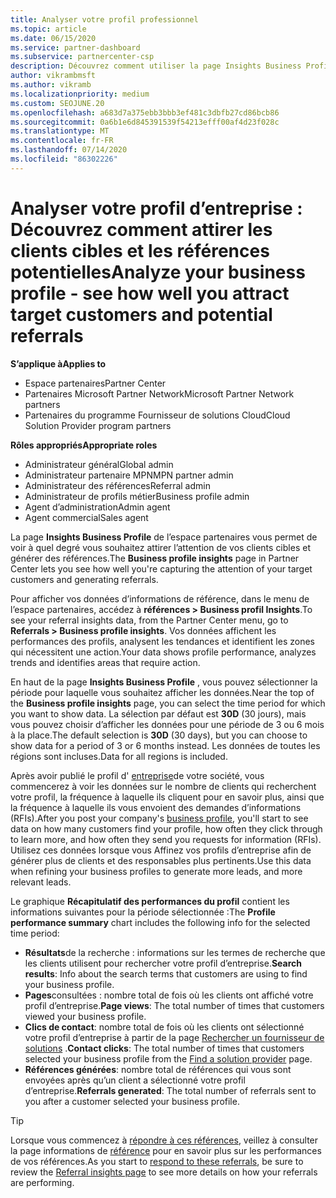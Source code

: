 ```yaml
---
title: Analyser votre profil professionnel
ms.topic: article
ms.date: 06/15/2020
ms.service: partner-dashboard
ms.subservice: partnercenter-csp
description: Découvrez comment utiliser la page Insights Business Profile pour voir à quel degré vous souhaitez attirer l’attention de vos clients cibles et générer des références.
author: vikrambmsft
ms.author: vikramb
ms.localizationpriority: medium
ms.custom: SEOJUNE.20
ms.openlocfilehash: a683d7a375ebb3bbb3ef481c3dbfb27cd86bcb86
ms.sourcegitcommit: 0a6b1e6d845391539f54213efff00af4d23f028c
ms.translationtype: MT
ms.contentlocale: fr-FR
ms.lasthandoff: 07/14/2020
ms.locfileid: "86302226"
---
```

# <a name="analyze-your-business-profile---see-how-well-you-attract-target-customers-and-potential-referrals"></a><span data-ttu-id="9f5bd-103">Analyser votre profil d’entreprise : Découvrez comment attirer les clients cibles et les références potentielles</span><span class="sxs-lookup"><span data-stu-id="9f5bd-103">Analyze your business profile - see how well you attract target customers and potential referrals</span></span>
<!-- 
https://go.microsoft.com/fwlink/?linkid=849120
-->

<span data-ttu-id="9f5bd-104">**S’applique à**</span><span class="sxs-lookup"><span data-stu-id="9f5bd-104">**Applies to**</span></span>

- <span data-ttu-id="9f5bd-105">Espace partenaires</span><span class="sxs-lookup"><span data-stu-id="9f5bd-105">Partner Center</span></span>
- <span data-ttu-id="9f5bd-106">Partenaires Microsoft Partner Network</span><span class="sxs-lookup"><span data-stu-id="9f5bd-106">Microsoft Partner Network partners</span></span>
- <span data-ttu-id="9f5bd-107">Partenaires du programme Fournisseur de solutions Cloud</span><span class="sxs-lookup"><span data-stu-id="9f5bd-107">Cloud Solution Provider program partners</span></span>

<span data-ttu-id="9f5bd-108">**Rôles appropriés**</span><span class="sxs-lookup"><span data-stu-id="9f5bd-108">**Appropriate roles**</span></span>

- <span data-ttu-id="9f5bd-109">Administrateur général</span><span class="sxs-lookup"><span data-stu-id="9f5bd-109">Global admin</span></span>
- <span data-ttu-id="9f5bd-110">Administrateur partenaire MPN</span><span class="sxs-lookup"><span data-stu-id="9f5bd-110">MPN partner admin</span></span>
- <span data-ttu-id="9f5bd-111">Administrateur des références</span><span class="sxs-lookup"><span data-stu-id="9f5bd-111">Referral admin</span></span>
- <span data-ttu-id="9f5bd-112">Administrateur de profils métier</span><span class="sxs-lookup"><span data-stu-id="9f5bd-112">Business profile admin</span></span>
- <span data-ttu-id="9f5bd-113">Agent d’administration</span><span class="sxs-lookup"><span data-stu-id="9f5bd-113">Admin agent</span></span>
- <span data-ttu-id="9f5bd-114">Agent commercial</span><span class="sxs-lookup"><span data-stu-id="9f5bd-114">Sales agent</span></span>

<span data-ttu-id="9f5bd-115">La page **Insights Business Profile** de l’espace partenaires vous permet de voir à quel degré vous souhaitez attirer l’attention de vos clients cibles et générer des références.</span><span class="sxs-lookup"><span data-stu-id="9f5bd-115">The **Business profile insights** page in Partner Center lets you see how well you're capturing the attention of your target customers and generating referrals.</span></span>

<span data-ttu-id="9f5bd-116">Pour afficher vos données d’informations de référence, dans le menu de l’espace partenaires, accédez à **références > Business profil Insights**.</span><span class="sxs-lookup"><span data-stu-id="9f5bd-116">To see your referral insights data, from the Partner Center menu, go to **Referrals > Business profile insights**.</span></span> <span data-ttu-id="9f5bd-117">Vos données affichent les performances des profils, analysent les tendances et identifient les zones qui nécessitent une action.</span><span class="sxs-lookup"><span data-stu-id="9f5bd-117">Your data shows profile performance, analyzes trends and identifies areas that require action.</span></span>

<span data-ttu-id="9f5bd-118">En haut de la page **Insights Business Profile** , vous pouvez sélectionner la période pour laquelle vous souhaitez afficher les données.</span><span class="sxs-lookup"><span data-stu-id="9f5bd-118">Near the top of the **Business profile insights** page, you can select the time period for which you want to show data.</span></span> <span data-ttu-id="9f5bd-119">La sélection par défaut est **30D** (30 jours), mais vous pouvez choisir d’afficher les données pour une période de 3 ou 6 mois à la place.</span><span class="sxs-lookup"><span data-stu-id="9f5bd-119">The default selection is **30D** (30 days), but you can choose to show data for a period of 3 or 6 months instead.</span></span> <span data-ttu-id="9f5bd-120">Les données de toutes les régions sont incluses.</span><span class="sxs-lookup"><span data-stu-id="9f5bd-120">Data for all regions is included.</span></span>

<span data-ttu-id="9f5bd-121">Après avoir publié le profil d' [entreprise](create-a-marketing-profile.md)de votre société, vous commencerez à voir les données sur le nombre de clients qui recherchent votre profil, la fréquence à laquelle ils cliquent pour en savoir plus, ainsi que la fréquence à laquelle ils vous envoient des demandes d’informations (RFIs).</span><span class="sxs-lookup"><span data-stu-id="9f5bd-121">After you post your company's [business profile](create-a-marketing-profile.md), you'll start to see data on how many customers find your profile, how often they click through to learn more, and how often they send you requests for information (RFIs).</span></span> <span data-ttu-id="9f5bd-122">Utilisez ces données lorsque vous Affinez vos profils d’entreprise afin de générer plus de clients et des responsables plus pertinents.</span><span class="sxs-lookup"><span data-stu-id="9f5bd-122">Use this data when refining your business profiles to generate more leads, and more relevant leads.</span></span>

<span data-ttu-id="9f5bd-123">Le graphique **Récapitulatif des performances du profil** contient les informations suivantes pour la période sélectionnée :</span><span class="sxs-lookup"><span data-stu-id="9f5bd-123">The **Profile performance summary** chart includes the following info for the selected time period:</span></span>

- <span data-ttu-id="9f5bd-124">**Résultats**de la recherche : informations sur les termes de recherche que les clients utilisent pour rechercher votre profil d’entreprise.</span><span class="sxs-lookup"><span data-stu-id="9f5bd-124">**Search results**: Info about the search terms that customers are using to find your business profile.</span></span>
- <span data-ttu-id="9f5bd-125">**Pages**consultées : nombre total de fois où les clients ont affiché votre profil d’entreprise.</span><span class="sxs-lookup"><span data-stu-id="9f5bd-125">**Page views**: The total number of times that customers viewed your business profile.</span></span>
- <span data-ttu-id="9f5bd-126">**Clics de contact**: nombre total de fois où les clients ont sélectionné votre profil d’entreprise à partir de la page [Rechercher un fournisseur de solutions](https://www.microsoft.com/solution-providers/home) .</span><span class="sxs-lookup"><span data-stu-id="9f5bd-126">**Contact clicks**: The total number of times that customers selected your business profile from the [Find a solution provider](https://www.microsoft.com/solution-providers/home) page.</span></span>
- <span data-ttu-id="9f5bd-127">**Références générées**: nombre total de références qui vous sont envoyées après qu’un client a sélectionné votre profil d’entreprise.</span><span class="sxs-lookup"><span data-stu-id="9f5bd-127">**Referrals generated**: The total number of referrals sent to you after a customer selected your business profile.</span></span>

> [!TIP]
> <span data-ttu-id="9f5bd-128">Lorsque vous commencez à [répondre à ces références](responding-to-referrals.md), veillez à consulter la page informations de [référence](referral-insights.md) pour en savoir plus sur les performances de vos références.</span><span class="sxs-lookup"><span data-stu-id="9f5bd-128">As you start to [respond to these referrals](responding-to-referrals.md), be sure to review the [Referral insights page](referral-insights.md) to see more details on how your referrals are performing.</span></span>
